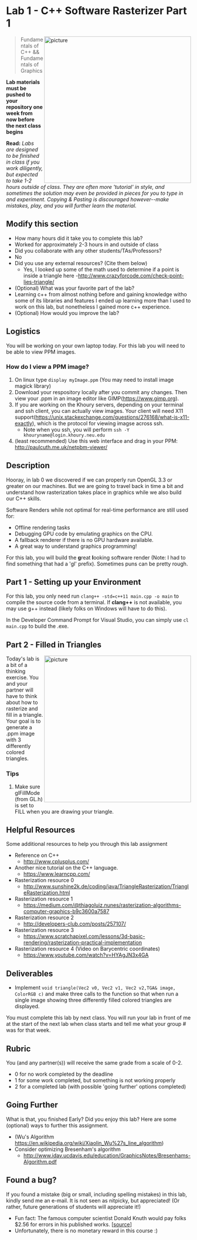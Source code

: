 # Lab 1 - C++ Software Rasterizer Part 1

<img align="right" src="https://upload.wikimedia.org/wikipedia/commons/c/c2/LineBresenham.gif" width="400px" alt="picture">

> Fundamentals of C++ && Fundamentals of Graphics

**Lab materials must be pushed to your repository one week from now before the next class begins**

**Read:** *Labs are designed to be finished in class if you work diligently, but expected to take 1-2 hours outside of class. They are often more 'tutorial' in style, and sometimes the solution may even be provided in pieces for you to type in and experiment. Copying & Pasting is discouraged however--make mistakes, play, and you will further learn the material.*

## Modify this section

- How many hours did it take you to complete this lab?
-  Worked for approximately 2-3 hours in and outside of class
- Did you collaborate with any other students/TAs/Professors?
- No
- Did you use any external resources? (Cite them below)
  - Yes, I looked up some of the math used to determine if a point is inside a triangle here
  -http://www.crazyforcode.com/check-point-lies-triangle/
- (Optional) What was your favorite part of the lab?
- Learning c++ from almost nothing before and gaining knowledge witho some of its libraries and features
  I ended up learning more than I used to work on this lab, but nonetheless I gained more c++ experience.
- (Optional) How would you improve the lab?

## Logistics

You will be working on your own laptop today. For this lab you will need to be able to view PPM images.

### How do I view a PPM image?

1. On linux type `display myImage.ppm` (You may need to install image magick library)
2. Download your respository locally after you commit any changes. Then view your .ppm in an image editor like GIMP(https://www.gimp.org).
3. If you are working on the Khoury servers, depending on your terminal and ssh client, you can actually view images. Your client will need X11 support(https://unix.stackexchange.com/questions/276168/what-is-x11-exactly), which is the protocol for viewing imagse across ssh. 
	- Note when you ssh, you will perform `ssh -Y khouryname@login.khoury.neu.edu`
4. (least recommended) Use this web interface and drag in your PPM: http://paulcuth.me.uk/netpbm-viewer/

## Description

Hooray, in lab 0 we discovered if we can properly run OpenGL 3.3 or greater on our machines. But we are going to travel back in time a bit and understand how rasterization takes place in graphics while we also build our C++ skills.

Software Renders while not optimal for real-time performance are still used for:

- Offline rendering tasks
- Debugging GPU code by emulating graphics on the CPU.
- A fallback renderer if there is no GPU hardware available.
- A great way to understand graphics programming!

For this lab, you will build the **g**reat **l**ooking software render (Note: I had to find something that had a 'gl' prefix).  Sometimes puns can be pretty rough.

## Part 1 - Setting up your Environment

For this lab, you only need run `clang++ -std=c++11 main.cpp -o main` to compile the source code from a terminal. If **clang++** is not available, you may use g++ instead (likely folks on Windows will have to do this).

In the Developer Command Prompt for Visual Studio, you can simply use `cl main.cpp` to build the .exe.

## Part 2 - Filled in Triangles

<img align="right" src="http://www.sunshine2k.de/coding/java/TriangleRasterization/generalTriangle.png" width="400px" alt="picture">

Today's lab is a bit of a thinking exercise. You and your partner will have to think about how to rasterize and fill in a triangle. Your goal is to generate a .ppm image with 3 differently colored triangles.

### Tips

1. Make sure glFillMode (from GL.h) is set to FILL when you are drawing your triangle.

## Helpful Resources

Some additional resources to help you through this lab assignment

- Reference on C++
  - http://www.cplusplus.com/
- Another nice tutorial on the C++ language.
  - https://www.learncpp.com/
- Rasterization resource 0
  - http://www.sunshine2k.de/coding/java/TriangleRasterization/TriangleRasterization.html
- Rasterization resource 1
  - https://medium.com/@thiagoluiz.nunes/rasterization-algorithms-computer-graphics-b9c3600a7587
- Rasterization resource 2
  - http://developers-club.com/posts/257107/
- Rasterization resource 3
  - https://www.scratchapixel.com/lessons/3d-basic-rendering/rasterization-practical-implementation
- Rasterization resource 4 (Video on Barycentric coordinates)
  - https://www.youtube.com/watch?v=HYAgJN3x4GA

## Deliverables

- Implement `void triangle(Vec2 v0, Vec2 v1, Vec2 v2,TGA& image, ColorRGB c)` and make three calls to the function so that when run a single image showing three differently filled colored triangles are displayed.

You must complete this lab by next class. You will run your lab in front of me at the start of the next lab when class starts and tell me what your group # was for that week.

## Rubric

You (and any partner(s)) will receive the same grade from a scale of 0-2.

- 0 for no work completed by the deadline
- 1 for some work completed, but something is not working properly
- 2 for a completed lab (with possible 'going further' options completed)

## Going Further

What is that, you finished Early? Did you enjoy this lab? Here are some (optional) ways to further this assignment.

- (Wu's Algorithm https://en.wikipedia.org/wiki/Xiaolin_Wu%27s_line_algorithm)
- Consider optimizing Bresenham's algorithm
  - http://www.idav.ucdavis.edu/education/GraphicsNotes/Bresenhams-Algorithm.pdf

## Found a bug?

If you found a mistake (big or small, including spelling mistakes) in this lab, kindly send me an e-mail. It is not seen as nitpicky, but appreciated! (Or rather, future generations of students will appreciate it!)

- Fun fact: The famous computer scientist Donald Knuth would pay folks $2.56 for errors in his published works. [[source](https://en.wikipedia.org/wiki/Knuth_reward_check)]
- Unfortunately, there is no monetary reward in this course :)
